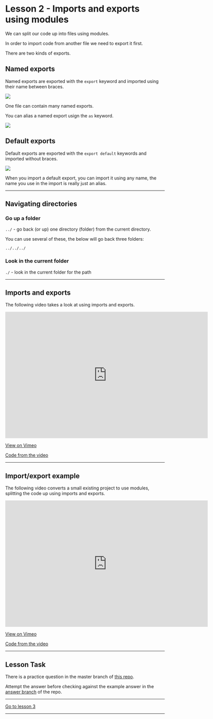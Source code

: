 # Lesson 2 - Imports and exports using modules

We can split our code up into files using modules.

In order to import code from another file we need to export it first.

There are two kinds of exports.

## Named exports

Named exports are exported with the `export` keyword and imported using their name between braces.

<img src="/images/imports-exports-1.png" style="max-width: 800px"/>

One file can contain many named exports.

You can alias a named export usign the `as` keyword.

<img src="/images/imports-exports-2.png" style="max-width: 800px"/>

## Default exports

Default exports are exported with the `export default` keywords and imported without braces.

<img src="/images/imports-exports-3.png" style="max-width: 800px"/>

When you import a default export, you can import it using any name, the name you use in the import is really just an alias.

---

## Navigating directories

### Go up a folder

`../` - go back (or up) one directory (folder) from the current directory.

You can use several of these, the below will go back three folders:

`../../../`

### Look in the current folder

`./` - look in the current folder for the path

---

## Imports and exports

The following video takes a look at using imports and exports.

<iframe src="https://player.vimeo.com/video/457199012" width="640" height="400" frameborder="0" allow="autoplay; fullscreen" allowfullscreen></iframe>

<a href="https://vimeo.com/457199012/f3e2f37cfe" target="_blank">View on Vimeo</a>

<a href="https://github.com/NoroffFEU/import-export" target="_blank">Code from the video</a>

---

## Import/export example

The following video converts a small existing project to use modules, splitting the code up using imports and exports.

<iframe src="https://player.vimeo.com/video/456346771" width="640" height="400" frameborder="0" allow="autoplay; fullscreen" allowfullscreen></iframe>

<a href="https://vimeo.com/456346771/61a3fcad19" target="_blank">View on Vimeo</a>

<a href="https://github.com/NoroffFEU/import-export-example" target="_blank">Code from the video</a>

---

## Lesson Task

There is a practice question in the master branch of [this repo](https://github.com/NoroffFEU/lesson-task-js2-module1-lesson2).

Attempt the answer before checking against the example answer in the [answer branch](https://github.com/NoroffFEU/lesson-task-js2-module1-lesson2/tree/answer) of the repo.

---

[Go to lesson 3](3)

---
